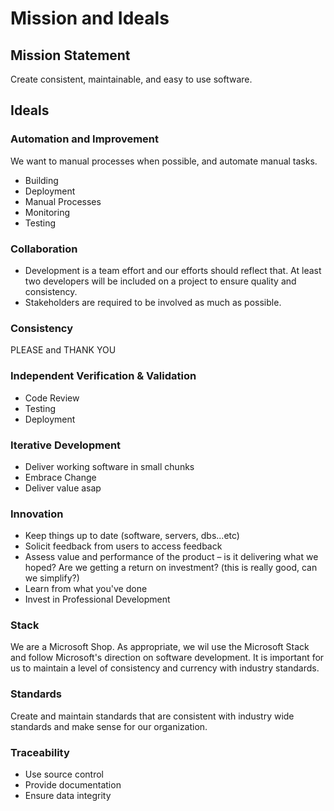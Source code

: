 # Mission and Ideals

## Mission Statement
Create consistent, maintainable, and easy to use software.

## Ideals

### Automation and Improvement
We want to manual processes when possible, and automate manual tasks.

* Building
* Deployment
* Manual Processes
* Monitoring
* Testing

### Collaboration
* Development is a team effort and our efforts should reflect that. At least two developers will be included on a project to ensure quality and consistency.
* Stakeholders are required to be involved as much as possible.

### Consistency
PLEASE and THANK YOU

### Independent Verification & Validation 
* Code Review
* Testing
* Deployment

### Iterative Development
* Deliver working software in small chunks
* Embrace Change
* Deliver value asap

### Innovation
* Keep things up to date (software, servers, dbs...etc)
* Solicit feedback from users to access feedback
* Assess value and performance of the product – is it delivering what we hoped?  Are we getting a return on investment? (this is really good, can we simplify?)
* Learn from what you've done
* Invest in Professional Development

### Stack
We are a Microsoft Shop. As appropriate, we wil use the Microsoft Stack and follow Microsoft's direction on software development. It is important for us to maintain a level of consistency and currency with industry standards.

### Standards
Create and maintain standards that are consistent with industry wide standards and make sense for our organization.

### Traceability
* Use source control
* Provide documentation
* Ensure data integrity